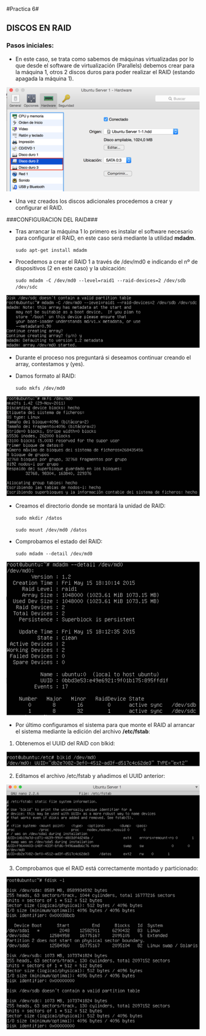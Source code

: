 #Practica 6#

## DISCOS EN RAID ##

### Pasos iniciales: ###

- En este caso, se trata como sabemos de máquinas virtualizadas por lo que desde el software de virtualización (Parallels) debemos crear para la máquina 1, otros 2 discos duros para poder realizar el RAID (estando apagada la máquina 1).

![img](https://github.com/nachobit/ETSIIT/blob/master/swap1415/practica6/discos.png)

- Una vez creados los discos adicionales procedemos a crear y configurar el RAID.


###CONFIGURACION DEL RAID###

- Tras arrancar la máquina 1 lo primero es instalar el software necesario para configurar el RAID, en este caso será mediante la utilidad **mdadm**.

	`sudo apt-get install mdadm`

- Procedemos a crear el RAID 1 a través de /dev/md0 e indicando el nº de dispositivos (2 en este caso) y la ubicación:

	`sudo mdadm -C /dev/md0 --level=raid1 --raid-devices=2 /dev/sdb /dev/sdc`

![img](https://github.com/nachobit/ETSIIT/blob/master/swap1415/practica6/mdadm.png)

- Durante el proceso nos preguntará si deseamos continuar creando el array, contestamos y (yes).

- Damos formato al RAID:

	`sudo mkfs /dev/md0`

![img](https://github.com/nachobit/ETSIIT/blob/master/swap1415/practica6/mkfs.png)

- Creamos el directorio donde se montará la unidad de RAID:

	`sudo mkdir /datos`

	`sudo mount /dev/md0 /datos`

- Comprobamos el estado del RAID:

	`sudo mdadm --detail /dev/md0`

![img](https://github.com/nachobit/ETSIIT/blob/master/swap1415/practica6/res.png)

- Por último configuramos el sistema para que monte el RAID al arrancar el sistema mediante la edición del archivo **/etc/fstab**:

1. Obtenemos el UUID del RAID con blkid:

![img](https://github.com/nachobit/ETSIIT/blob/master/swap1415/practica6/uuid.png)

2. Editamos el archivo /etc/fstab y añadimos el UUID anterior:

![img](https://github.com/nachobit/ETSIIT/blob/master/swap1415/practica6/fstab.png)

3. Comprobamos que el RAID está correctamente montado y particionado:

![img](https://github.com/nachobit/ETSIIT/blob/master/swap1415/practica6/fdisk.png)
